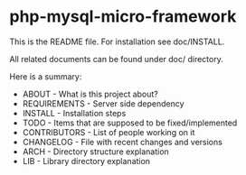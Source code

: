 php-mysql-micro-framework
=========================

This is the README file.
For installation see doc/INSTALL.

All related documents can be found under doc/ directory.

Here is a summary:

- ABOUT           - What is this project about?
- REQUIREMENTS    - Server side dependency
- INSTALL         - Installation steps
- TODO            - Items that are supposed to be fixed/implemented
- CONTRIBUTORS    - List of people working on it
- CHANGELOG       - File with recent changes and versions
- ARCH            - Directory structure explanation
- LIB             - Library directory explanation
